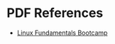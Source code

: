 # PDF References

- [Linux Fundamentals Bootcamp](https://on24static.akamaized.net/event/32/15/59/1/rt/1/documents/resourceList1629891828558/linuxfundamentals1.pdf)